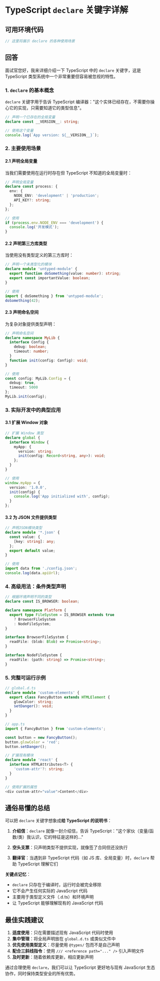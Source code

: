 # TypeScript `declare` 关键字详解

## 可用环境代码

```typescript
// 这里将展示 declare 的各种使用场景
```

## 回答

面试官您好，我来详细介绍一下 TypeScript 中的 `declare` 关键字，这是 TypeScript 类型系统中一个非常重要但容易被忽视的特性。

### 1. `declare` 的基本概念

`declare` 关键字用于告诉 TypeScript 编译器："这个实体已经存在，不需要你操心它的实现，只需要知道它的类型信息"。

```typescript
// 声明一个已存在的全局变量
declare const __VERSION__: string;

// 使用这个变量
console.log(`App version: ${__VERSION__}`);
```

### 2. 主要使用场景

#### 2.1 声明全局变量

当我们需要使用在运行时存在但 TypeScript 不知道的全局变量时：

```typescript
// 声明全局变量
declare const process: {
  env: {
    NODE_ENV: 'development' | 'production';
    API_KEY?: string;
  };
};

// 使用
if (process.env.NODE_ENV === 'development') {
  console.log('开发模式');
}
```

#### 2.2 声明第三方库类型

当使用没有类型定义的第三方库时：

```typescript
// 声明一个未类型化的模块
declare module 'untyped-module' {
  export function doSomething(value: number): string;
  export const importantValue: boolean;
}

// 使用
import { doSomething } from 'untyped-module';
doSomething(42);
```

#### 2.3 声明命名空间

为复杂对象提供类型声明：

```typescript
// 声明命名空间
declare namespace MyLib {
  interface Config {
    debug: boolean;
    timeout: number;
  }
  function init(config: Config): void;
}

// 使用
const config: MyLib.Config = {
  debug: true,
  timeout: 5000
};
MyLib.init(config);
```

### 3. 实际开发中的典型应用

#### 3.1 扩展 Window 对象

```typescript
// 扩展 Window 类型
declare global {
  interface Window {
    myApp: {
      version: string;
      init(config: Record<string, any>): void;
    };
  }
}

// 使用
window.myApp = {
  version: '1.0.0',
  init(config) {
    console.log('App initialized with', config);
  }
};
```

#### 3.2 为 JSON 文件提供类型

```typescript
// 声明JSON模块类型
declare module '*.json' {
  const value: {
    [key: string]: any;
  };
  export default value;
}

// 使用
import data from './config.json';
console.log(data.apiUrl);
```

### 4. 高级用法：条件类型声明

```typescript
// 根据环境声明不同的类型
declare const IS_BROWSER: boolean;

declare namespace Platform {
  export type FileSystem = IS_BROWSER extends true 
    ? BrowserFileSystem 
    : NodeFileSystem;
}

interface BrowserFileSystem {
  readFile: (blob: Blob) => Promise<string>;
}

interface NodeFileSystem {
  readFile: (path: string) => Promise<string>;
}
```

### 5. 完整可运行示例

```typescript
// global.d.ts
declare module 'custom-elements' {
  export class FancyButton extends HTMLElement {
    glowColor: string;
    setDanger(): void;
  }
}

// app.ts
import { FancyButton } from 'custom-elements';

const button = new FancyButton();
button.glowColor = 'red';
button.setDanger();

// 扩展现有模块
declare module 'react' {
  interface HTMLAttributes<T> {
    'custom-attr'?: string;
  }
}

// 使用扩展的属性
<div custom-attr="value">Content</div>
```

## 通俗易懂的总结

可以把 `declare` 关键字想象成**给 TypeScript 的说明书**：

1. **介绍信**：`declare` 就像一封介绍信，告诉 TypeScript："这个家伙（变量/函数/类）我认识，它的特征是这样的..."
   
2. **空头支票**：只声明类型不提供实现，就像签了合同但还没执行

3. **翻译官**：当遇到非 TypeScript 代码（如 JS 库、全局变量）时，`declare` 帮助 TypeScript 理解它们

**关键点记忆**：
- `declare` 只存在于编译时，运行时会被完全移除
- 它不会产生任何实际的 JavaScript 代码
- 主要用于类型定义文件（.d.ts）和环境声明
- 让 TypeScript 能够理解现有的 JavaScript 代码

## 最佳实践建议

1. **适度使用**：只在需要描述现有 JavaScript 代码时使用
2. **集中管理**：将全局声明放在 `global.d.ts` 或类似文件中
3. **优先使用类型定义**：尽量使用 `@types/` 包而不是自己声明
4. **配合三斜线指令**：使用 `/// <reference path="..." />` 引入声明文件
5. **及时更新**：随着依赖库更新，相应更新声明

通过合理使用 `declare`，我们可以让 TypeScript 更好地与现有 JavaScript 生态协作，同时保持类型安全的所有优势。
